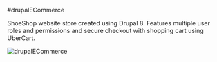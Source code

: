 #drupalECommerce

ShoeShop website store created using Drupal 8. Features multiple user roles and permissions and secure checkout with shopping cart using UberCart.

![drupalECommerce](https://github.com/Masmics/Drupal-E-Commerce-Site/blob/master/sites/files/Drupal-E-Commerce-Site.png)
